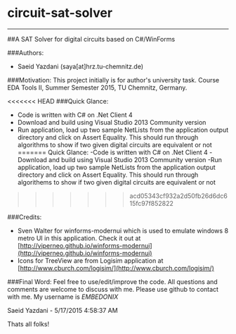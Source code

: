# circuit-sat-solver
----------
##A SAT Solver for digital circuits based on C#/WinForms

###Authors:
- Saeid Yazdani (saya[at]hrz.tu-chemnitz.de)

###Motivation:
This project initially is for author's university task. Course EDA Tools II, Summer Semester 2015, TU Chemnitz, Germany.


<<<<<<< HEAD
###Quick Glance:
- Code is written with C# on .Net Client 4
- Download and build using Visual Studio 2013 Community version
- Run application, load up two sample NetLists from the application output directory and click on Assert Equality. This should run through algorithms to show if two given digital circuits are equivalent or not
=======
Quick Glance:
-Code is written with C# on .Net Client 4
-Download and build using Visual Studio 2013 Community version
-Run application, load up two sample NetLists from the application output directory and click on Assert Equality. This should run through algorithems to show if two given digital circuits are equivalent or not
>>>>>>> acd05343cf932a2d50fb26d6dc615fc97f852822

###Credits:
- Sven Walter for winforms-modernui which is used to emulate windows 8 metro UI in this application. Check it out at [http://viperneo.github.io/winforms-modernui](http://viperneo.github.io/winforms-modernui)
- Icons for TreeView are from Logisim application at [http://www.cburch.com/logisim/](http://www.cburch.com/logisim/)

###Final Word:
Feel free to use/edit/improve the code. All questions and comments are welcome to discuss with me. Please use github to contact with me. My username is *EMBEDONIX*

Saeid Yazdani - 5/17/2015 4:58:37 AM 

Thats all folks!
